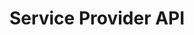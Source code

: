 ---
title: 'Service Provider API'
sidebar_label: 'Service Provider API'
id: service-provider-api
---
